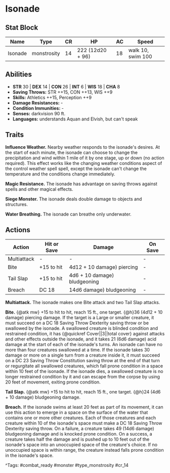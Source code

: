 # Isonade

## Stat Block

| Name | Type | CR | HP | AC | Speed |
|------|------|----|----|----|-------|
| Isonade | monstrosity | 14 | 222 (12d20 + 96) | 18 | walk 10, swim 100 |

## Abilities

- **STR** 30 | **DEX** 14 | **CON** 26 | **INT** 6 | **WIS** 18 | **CHA** 8
- **Saving Throws:** STR ++15, CON ++13, WIS ++9  
- **Skills:** Athletics ++15, Perception ++9  
- **Damage Resistances:** -  
- **Condition Immunities:** -  
- **Senses:** darkvision 90 ft.  
- **Languages:** understands Aquan and Elvish, but can't speak

## Traits

**Influence Weather.** Nearby weather responds to the isonade's desires. At the start of each minute, the isonade can choose to change the precipitation and wind within 1 mile of it by one stage, up or down (no action required). This effect works like the changing weather conditions aspect of the control weather spell spell, except the isonade can't change the temperature and the conditions change immediately.

**Magic Resistance.** The isonade has advantage on saving throws against spells and other magical effects.

**Siege Monster.** The isonade deals double damage to objects and structures.

**Water Breathing.** The isonade can breathe only underwater.


## Actions

| Action | Hit or Save | Damage | On Save |
|--------|--------------|--------|----------|
| Multiattack | - | - | - |
| Bite | +15 to hit | 4d12 + 10 damage) piercing | - |
| Tail Slap | +15 to hit | 4d6 + 10 damage) bludgeoning | - |
| Breach | DC 18 | 14d6 damage) bludgeoning | - |

**Multiattack.** The isonade makes one Bite attack and two Tail Slap attacks.

**Bite.** {@atk mw} +15 to hit to hit, reach 15 ft., one target. {@h}36 (4d12 + 10 damage) piercing damage. If the target is a Large or smaller creature, it must succeed on a DC 18 Saving Throw Dexterity saving throw or be swallowed by the isonade. A swallowed creature is blinded condition and restrained condition, it has {@quickref Cover||3||total cover} against attacks and other effects outside the isonade, and it takes 21 (6d6 damage) acid damage at the start of each of the isonade's turns. An isonade can have no more than four creatures swallowed at a time. If the isonade takes 30 damage or more on a single turn from a creature inside it, it must succeed on a DC 23 Saving Throw Constitution saving throw at the end of that turn or regurgitate all swallowed creatures, which fall prone condition in a space within 10 feet of the isonade. If the isonade dies, a swallowed creature is no longer restrained condition by it and can escape from the corpse by using 20 feet of movement, exiting prone condition.

**Tail Slap.** {@atk mw} +15 to hit to hit, reach 15 ft., one target. {@h}24 (4d6 + 10 damage) bludgeoning damage.

**Breach.** If the isonade swims at least 20 feet as part of its movement, it can use this action to emerge in a space on the surface of the water that contains one or more other creatures. Each of those creatures and each creature within 10 of the isonade's space must make a DC 18 Saving Throw Dexterity saving throw. On a failure, a creature takes 49 (14d6 damage) bludgeoning damage and is knocked prone condition. On a success, a creature takes half the damage and is pushed up to 10 feet out of the isonade's space into an unoccupied space of the creature's choice. If no unoccupied space is within range, the creature instead falls prone condition in the isonade's space.


^Tags: #combat_ready #monster #type_monstrosity #cr_14